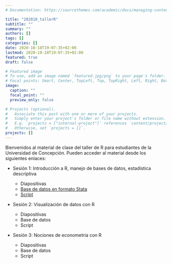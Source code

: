 ```yaml
---
# Documentation: https://sourcethemes.com/academic/docs/managing-content/

title: "202010_tallerR"
subtitle: ""
summary: ""
authors: []
tags: []
categories: []
date: 2020-10-18T19:07:35+02:00
lastmod: 2020-10-18T19:07:35+02:00
featured: true
draft: false

# Featured image
# To use, add an image named `featured.jpg/png` to your page's folder.
# Focal points: Smart, Center, TopLeft, Top, TopRight, Left, Right, BottomLeft, Bottom, BottomRight.
image:
  caption: ""
  focal_point: ""
  preview_only: false

# Projects (optional).
#   Associate this post with one or more of your projects.
#   Simply enter your project's folder or file name without extension.
#   E.g. `projects = ["internal-project"]` references `content/project/deep-learning/index.md`.
#   Otherwise, set `projects = []`.
projects: []
---
```

Bienvenidos al material de clase del taller de R para estudiantes de la Universidad de Concepción. Pueden acceder al material desde los siguientes enlaces:

* Sesión 1: Introducción a R, manejo de bases de datos, estadistica descriptiva
  + Diapositivas
  + [Base de datos en formato Stata](casen_r8_r16.dta)
  + [Script](clase_1_final.R)

* Sesión 2: Visualización de datos con R
  + Diapositivas
  + Base de datos
  + Script

* Sesión 3: Nociones de econometría con R
  + Diapositivas
  + Base de datos
  + Script